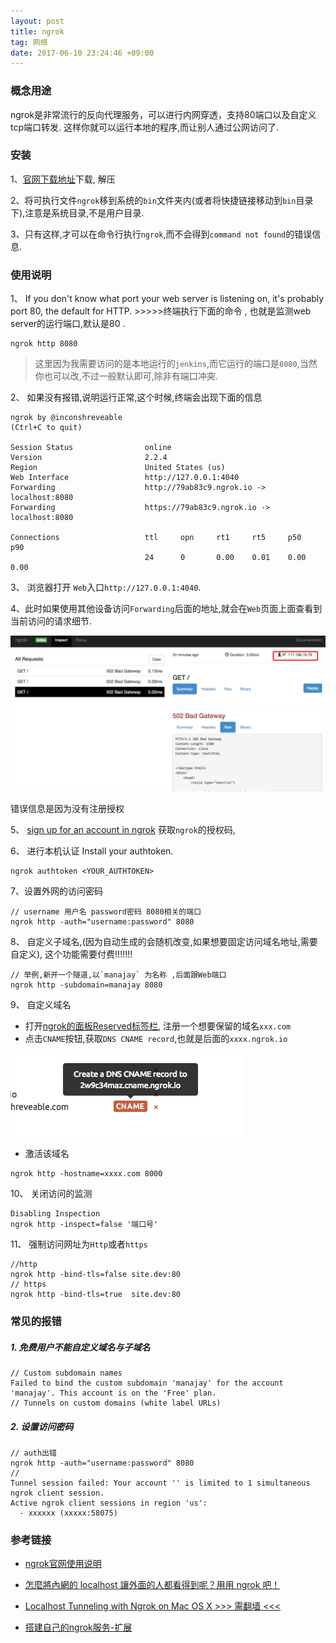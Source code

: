 ```yaml
---
layout: post
title: ngrok
tag: 网络
date: 2017-06-10 23:24:46 +09:00
---
```



### 概念用途
ngrok是非常流行的反向代理服务，可以进行内网穿透，支持80端口以及自定义tcp端口转发.
这样你就可以运行本地的程序,而让别人通过公网访问了.

### 安装
1、[官网下载地址](https://ngrok.com/download)下载, 解压

2、将可执行文件`ngrok`移到系统的`bin`文件夹内(或者将快捷链接移动到`bin`目录下),注意是系统目录,不是用户目录.

3、只有这样,才可以在命令行执行`ngrok`,而不会得到`command not found`的错误信息.

### 使用说明

1、 If you don't know what port your web server is listening on, it's probably port 80, the default for HTTP. >>>>>终端执行下面的命令 , 也就是监测web server的运行端口,默认是80 . 

```
ngrok http 8080
```
> 这里因为我需要访问的是本地运行的`jenkins`,而它运行的端口是`8080`,当然你也可以改,不过一般默认即可,除非有端口冲突.

2、 如果没有报错,说明运行正常,这个时候,终端会出现下面的信息


```
ngrok by @inconshreveable                                       (Ctrl+C to quit)

Session Status                online
Version                       2.2.4
Region                        United States (us)
Web Interface                 http://127.0.0.1:4040
Forwarding                    http://79ab83c9.ngrok.io -> localhost:8080
Forwarding                    https://79ab83c9.ngrok.io -> localhost:8080

Connections                   ttl     opn     rt1     rt5     p50     p90
                              24      0       0.00    0.01    0.00    0.00
```

3、 浏览器打开 `Web`入口`http://127.0.0.1:4040`. 

4、此时如果使用其他设备访问`Forwarding`后面的地址,就会在`Web`页面上面查看到当前访问的请求细节.

![ngrok-page](/assets/post/ngrok-page.png)

错误信息是因为没有注册授权

5、 [sign up for an account in ngrok](https://dashboard.ngrok.com/user/signup) 获取`ngrok`的授权码,

6、 进行本机认证 Install your authtoken. 

```
ngrok authtoken <YOUR_AUTHTOKEN>
```
7、设置外网的访问密码

```
// username 用户名 password密码 8080相关的端口
ngrok http -auth="username:password" 8080
```

8、 自定义子域名,(因为自动生成的会随机改变,如果想要固定访问域名地址,需要自定义), 这个功能需要付费!!!!!!!

```
// 举例,新开一个隧道,以`manajay` 为名称 ,后面跟Web端口
ngrok http -subdomain=manajay 8080
```
9、 自定义域名

* 打开[ngrok的面板Reserved标签栏](https://dashboard.ngrok.com/reserved), 注册一个想要保留的域名`xxx.com`
* 点击`CNAME`按钮,获取`DNS CNAME record`,也就是后面的`xxxx.ngrok.io`

![ngrok-cname](/assets/post/ngrok-cname.png)


* 激活该域名

```
ngrok http -hostname=xxxx.com 8000
```

10、 关闭访问的监测 

```
Disabling Inspection
ngrok http -inspect=false '端口号'
```

11、 强制访问网址为`Http`或者`https`

```
//http
ngrok http -bind-tls=false site.dev:80
// https
ngrok http -bind-tls=true  site.dev:80
```

###  常见的报错

#####  1. 免费用户不能自定义域名与子域名

```
// Custom subdomain names
Failed to bind the custom subdomain 'manajay' for the account 'manajay'. This account is on the 'Free' plan.
// Tunnels on custom domains (white label URLs)
```

##### 2. 设置访问密码

```
// auth出错
ngrok http -auth="username:password" 8080
//
Tunnel session failed: Your account '' is limited to 1 simultaneous ngrok client session.
Active ngrok client sessions in region 'us':
  - xxxxxx (xxxxx:58075)
```


### 参考链接

* [ngrok官网使用说明](https://ngrok.com/)

* [怎麼將內網的 localhost 讓外面的人都看得到呢？用用 ngrok 吧！](https://tenten.co/blog/how-to-use-ngrok-to-connect-your-localhost/)

* [Localhost Tunneling with Ngrok on Mac OS X >>>  需翻墙  <<<](https://www.twilio.com/blog/2016/12/localhost-tunneling-ngrok-mac-os-x.html)

* [搭建自己的ngrok服务-扩展](http://tonybai.com/2015/03/14/selfhost-ngrok-service/)



